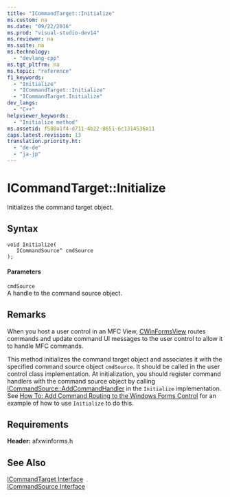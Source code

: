 ```yaml
---
title: "ICommandTarget::Initialize"
ms.custom: na
ms.date: "09/22/2016"
ms.prod: "visual-studio-dev14"
ms.reviewer: na
ms.suite: na
ms.technology: 
  - "devlang-cpp"
ms.tgt_pltfrm: na
ms.topic: "reference"
f1_keywords: 
  - "Initialize"
  - "ICommandTarget::Initialize"
  - "ICommandTarget.Initialize"
dev_langs: 
  - "C++"
helpviewer_keywords: 
  - "Initialize method"
ms.assetid: f580a1f4-d711-4b22-8651-6c1314536a11
caps.latest.revision: 13
translation.priority.ht: 
  - "de-de"
  - "ja-jp"
---
```

# ICommandTarget::Initialize
Initializes the command target object.  
  
## Syntax  
  
```  
void Initialize(  
   ICommandSource^ cmdSource  
);  
```  
  
#### Parameters  
 `cmdSource`  
 A handle to the command source object.  
  
## Remarks  
 When you host a user control in an MFC View, [CWinFormsView](../VS_csharp/cwinformsview-class.md) routes commands and update command UI messages to the user control to allow it to handle MFC commands.  
  
 This method initializes the command target object and associates it with the specified command source object `cmdSource`. It should be called in the user control class implementation. At initialization, you should register command handlers with the command source object by calling [ICommandSource::AddCommandHandler](../VS_csharp/icommandsource--addcommandhandler.md) in the `Initialize` implementation. See [How To: Add Command Routing to the Windows Forms Control](../VS_csharp/how-to--add-command-routing-to-the-windows-forms-control.md) for an example of how to use `Initialize` to do this.  
  
## Requirements  
 **Header:** afxwinforms.h  
  
## See Also  
 [ICommandTarget Interface](../VS_csharp/icommandtarget-interface.md)   
 [ICommandSource Interface](../VS_csharp/icommandsource-interface.md)